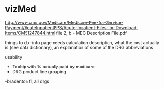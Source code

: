 vizMed
======
http://www.cms.gov/Medicare/Medicare-Fee-for-Service-Payment/AcuteInpatientPPS/Acute-Inpatient-Files-for-Download-Items/CMS1247844.html
file 2, b - MDC Description File.pdf

things to do
-info page needs calculation description, what the cost actually is (see data dictionary), an explanation of some of the DRG abbreviations

usability 
- Tooltip with % actually paid by medicare
- DRG product line grouping

-bradenton fl, all drgs